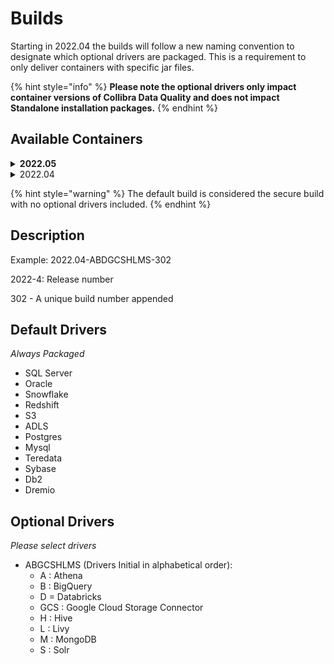 # Builds

Starting in 2022.04 the builds will follow a new naming convention to designate which optional drivers are packaged.  This is a requirement to only deliver containers with specific jar files.&#x20;

{% hint style="info" %}
**Please note the optional drivers only impact container versions of Collibra Data Quality and does not impact Standalone installation packages.**
{% endhint %}

## **Available Containers**

<details>

<summary><strong>2022.05</strong></summary>

#### Collibra Data Quality

2022.05 _(Coming Soon)_

#### Spark

3.2.0-2022.05 _(Coming Soon)_

</details>

<details>

<summary>2022.04</summary>

**Collibra Data Quality**

2022.04-L-303 \
2022.04-AL-302 \
2022.04-296 \
2022.04-A-295 \
2022.04-ALL-294 2\
022.04-ABHGCSGCRS-291

**Spark**

3.2.0-2022.04-L-303 \
****3.2.0-2022.04-AL-302 \
3.2.0-2022.04-296 \
3.2.0-2022.04-A-295 \
3.2.0-2022.04-ALL-294 \
3.2.0-2022.04-ABHGCSGCRS-291

</details>

{% hint style="warning" %}
The default build is considered the secure build with no optional drivers included.
{% endhint %}

## **Description**

Example: 2022.04-ABDGCSHLMS-302

2022-4: Release number

302 - A unique build number appended&#x20;

## **Default Drivers**&#x20;

_Always Packaged_

* SQL Server
* Oracle
* Snowflake
* Redshift
* S3
* ADLS
* Postgres
* Mysql
* Teredata
* Sybase
* Db2
* Dremio

## **Optional Drivers**

_Please select drivers_

* ABGCSHLMS (Drivers Initial in alphabetical order):
  * A : Athena
  * B : BigQuery
  * D = Databricks
  * GCS : Google Cloud Storage Connector
  * H : Hive
  * L : Livy
  * M : MongoDB
  * S : Solr
